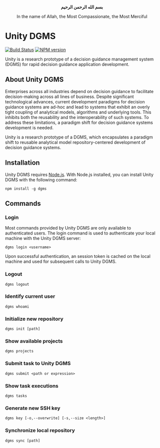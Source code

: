 <p align="center"><b>&#1576;&#1587;&#1605; &#1575;&#1604;&#1604;&#1607; &#1575;&#1604;&#1585;&#1581;&#1605;&#1606; &#1575;&#1604;&#1585;&#1581;&#1610;&#1605;</b></p>
<p align="center">In the name of Allah, the Most Compassionate, the Most Merciful</p>

# Unity DGMS

[![Build Status](https://travis-ci.com/nachawati/unity.svg?token=q1txUcHApehcMiQJcA2S&branch=master)](https://travis-ci.com/nachawati/unity) [![NPM version](http://img.shields.io/npm/v/dgms.svg?style=flat)](http://badge.fury.io/js/dgms)

Unity is a research prototype of a decision guidance management system (DGMS) for rapid decision guidance application development.

## About Unity DGMS
Enterprises across all industries depend on decision guidance to facilitate decision-making across all lines of business. Despite significant technological advances, current development paradigms for decision guidance systems are ad-hoc and lead to systems that exhibit an overly tight coupling of analytical models, algorithms and underlying tools. This inhibits both the reusability and the interoperability of such systems. To address these limitations, a paradigm shift for decision guidance systems development is needed.

Unity is a research prototype of a DGMS, which encapsulates a paradigm shift to reusable analytical model repository-centered development of decision guidance systems.
 
## Installation

Unity DGMS requires [Node.js](https://nodejs.org).
With Node.js installed, you can install Unity DGMS with the following command:

```
npm install -g dgms
```

## Commands

### Login

Most commands provided by Unity DGMS are only available to authenticated users. The login command is used to authenticate your local machine with the Unity DGMS server:

```
dgms login <username>
```

Upon successful authentication, an session token is cached on the local machine and used for subsequent calls to Unity DGMS.

### Logout

```
dgms logout
```

### Identify current user

```
dgms whoami
```

### Initialize new repository
```
dgms init [path]
```

### Show available projects
```
dgms projects
```

### Submit task to Unity DGMS
```
dgms submit <path or expression>
```

### Show task executions
```
dgms tasks
```

### Generate new SSH key
```
dgms key [-o,--overwrite] [-s,--size <length>]
```

### Synchronize local repository
```
dgms sync [path]
```
